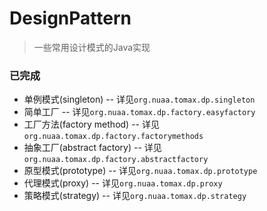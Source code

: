 # DesignPattern

> 一些常用设计模式的Java实现

### 已完成

+ 单例模式(singleton) -- 详见`org.nuaa.tomax.dp.singleton`
+ 简单工厂 -- 详见`org.nuaa.tomax.dp.factory.easyfactory`
+ 工厂方法(factory method) -- 详见`org.nuaa.tomax.dp.factory.factorymethods`
+ 抽象工厂(abstract factory) -- 详见`org.nuaa.tomax.dp.factory.abstractfactory`
+ 原型模式(prototype) -- 详见`org.nuaa.tomax.dp.prototype`
+ 代理模式(proxy) -- 详见`org.nuaa.tomax.dp.proxy`
+ 策略模式(strategy) -- 详见`org.nuaa.tomax.dp.strategy`